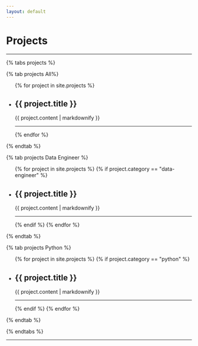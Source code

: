 ```yaml
---
layout: default
---
```


<h1>Projects</h1>

<hr>

{% tabs projects %}

<!-- All projects -->
{% tab projects All%}

<ul>
  {% for project in site.projects %}
    <li>
      <h2>{{ project.title }}</h2>
      <p>{{ project.content | markdownify }}</p>
    </li>
    <hr>
  {% endfor %}
</ul>

{% endtab %}

<!-- Data Engineer projects -->
{% tab projects Data Engineer %}

<ul>
  {% for project in site.projects %}
    {% if project.category == "data-engineer" %}
        <li>
        <h2>{{ project.title }}</h2>
        <p>{{ project.content | markdownify }}</p>
        </li>
        <hr>
    {% endif %}
  {% endfor %}
</ul>

{% endtab %}

<!-- Python projects -->
{% tab projects Python %}

<ul>
  {% for project in site.projects %}
    {% if project.category == "python" %}
        <li>
        <h2>{{ project.title }}</h2>
        <p>{{ project.content | markdownify }}</p>
        </li>
        <hr>
    {% endif %}
  {% endfor %}
</ul>

{% endtab %}

{% endtabs %}

---
